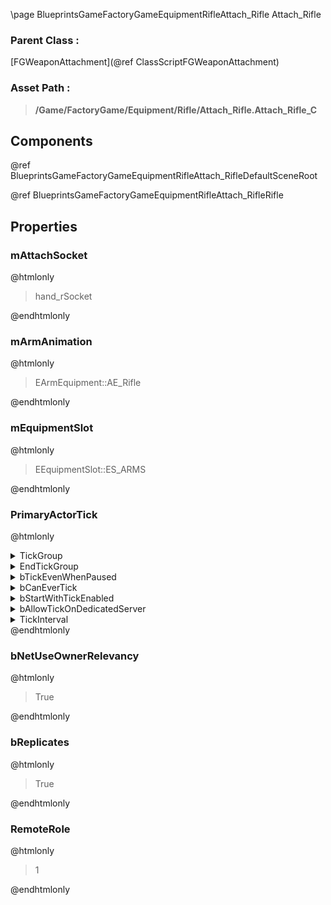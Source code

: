 \page BlueprintsGameFactoryGameEquipmentRifleAttach_Rifle Attach_Rifle
### Parent Class :
[FGWeaponAttachment](@ref ClassScriptFGWeaponAttachment)
### Asset Path :
<b><blockquote>/Game/FactoryGame/Equipment/Rifle/Attach_Rifle.Attach_Rifle_C</blockquote></b>
## Components

@ref BlueprintsGameFactoryGameEquipmentRifleAttach_RifleDefaultSceneRoot

@ref BlueprintsGameFactoryGameEquipmentRifleAttach_RifleRifle

## Properties

### mAttachSocket
@htmlonly
<blockquote>hand_rSocket</blockquote>
@endhtmlonly

### mArmAnimation
@htmlonly
<blockquote>EArmEquipment::AE_Rifle</blockquote>
@endhtmlonly

### mEquipmentSlot
@htmlonly
<blockquote>EEquipmentSlot::ES_ARMS</blockquote>
@endhtmlonly

### PrimaryActorTick
@htmlonly
<details>
 <summary>TickGroup</summary>
<blockquote>0</blockquote>
</details>
<details>
 <summary>EndTickGroup</summary>
<blockquote>0</blockquote>
</details>
<details>
 <summary>bTickEvenWhenPaused</summary>
<blockquote>False</blockquote>
</details>
<details>
 <summary>bCanEverTick</summary>
<blockquote>True</blockquote>
</details>
<details>
 <summary>bStartWithTickEnabled</summary>
<blockquote>False</blockquote>
</details>
<details>
 <summary>bAllowTickOnDedicatedServer</summary>
<blockquote>True</blockquote>
</details>
<details>
 <summary>TickInterval</summary>
<blockquote>0</blockquote>
</details>
@endhtmlonly

### bNetUseOwnerRelevancy
@htmlonly
<blockquote>True</blockquote>
@endhtmlonly

### bReplicates
@htmlonly
<blockquote>True</blockquote>
@endhtmlonly

### RemoteRole
@htmlonly
<blockquote>1</blockquote>
@endhtmlonly

